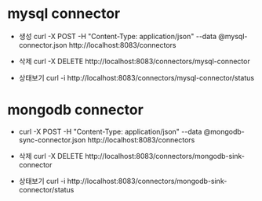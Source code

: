 # mysql connector

- 생성 curl -X POST -H "Content-Type: application/json" --data @mysql-connector.json http://localhost:8083/connectors

* 삭제 curl -X DELETE http://localhost:8083/connectors/mysql-connector

- 상태보기 curl -i http://localhost:8083/connectors/mysql-connector/status

# mongodb connector

- curl -X POST -H "Content-Type: application/json" --data @mongodb-sync-connector.json http://localhost:8083/connectors

* 삭제 curl -X DELETE http://localhost:8083/connectors/mongodb-sink-connector

- 상태보기 curl -i http://localhost:8083/connectors/mongodb-sink-connector/status
